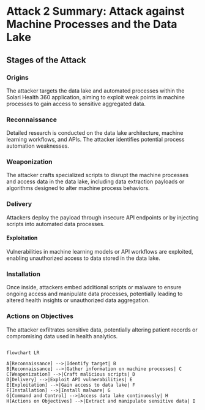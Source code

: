 # Attack 2 Summary: Attack against Machine Processes and the Data Lake

## Stages of the Attack

### Origins
The attacker targets the data lake and automated processes within the Solari Health 360 application, aiming to exploit weak points in machine processes to gain access to sensitive aggregated data.

### Reconnaissance
Detailed research is conducted on the data lake architecture, machine learning workflows, and APIs. The attacker identifies potential process automation weaknesses.

### Weaponization
The attacker crafts specialized scripts to disrupt the machine processes and access data in the data lake, including data extraction payloads or algorithms designed to alter machine process behaviors.

### Delivery
Attackers deploy the payload through insecure API endpoints or by injecting scripts into automated data processes.

#### Exploitation
Vulnerabilities in machine learning models or API workflows are exploited, enabling unauthorized access to data stored in the data lake.

### Installation
Once inside, attackers embed additional scripts or malware to ensure ongoing access and manipulate data processes, potentially leading to altered health insights or unauthorized data aggregation.

### Actions on Objectives
The attacker exfiltrates sensitive data, potentially altering patient records or compromising data used in health analytics.

```mermaid

flowchart LR

A[Reconnaissance] -->|Identify target| B
B[Reconnaissance] -->|Gather information on machine processes| C
C[Weaponization] -->|Craft malicious scripts| D
D[Delivery] -->|Exploit API vulnerabilities| E
E[Exploitation] -->|Gain access to data lake| F
F[Installation] -->|Install malware| G
G[Command and Control] -->|Access data lake continuously| H
H[Actions on Objectives] -->|Extract and manipulate sensitive data| I
